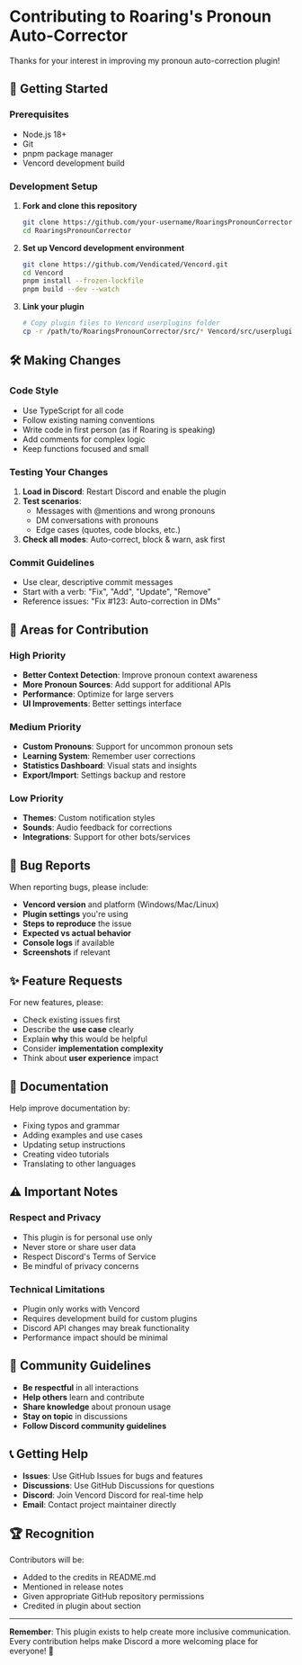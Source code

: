 # Contributing to Roaring's Pronoun Auto-Corrector

Thanks for your interest in improving my pronoun auto-correction plugin! 

## 🚀 Getting Started

### Prerequisites
- Node.js 18+ 
- Git
- pnpm package manager
- Vencord development build

### Development Setup

1. **Fork and clone this repository**
   ```bash
   git clone https://github.com/your-username/RoaringsPronounCorrector.git
   cd RoaringsPronounCorrector
   ```

2. **Set up Vencord development environment**
   ```bash
   git clone https://github.com/Vendicated/Vencord.git
   cd Vencord
   pnpm install --frozen-lockfile
   pnpm build --dev --watch
   ```

3. **Link your plugin**
   ```bash
   # Copy plugin files to Vencord userplugins folder
   cp -r /path/to/RoaringsPronounCorrector/src/* Vencord/src/userplugins/roaringsPronounAutoCorrect/
   ```

## 🛠️ Making Changes

### Code Style
- Use TypeScript for all code
- Follow existing naming conventions
- Write code in first person (as if Roaring is speaking)
- Add comments for complex logic
- Keep functions focused and small

### Testing Your Changes
1. **Load in Discord**: Restart Discord and enable the plugin
2. **Test scenarios**:
   - Messages with @mentions and wrong pronouns
   - DM conversations with pronouns
   - Edge cases (quotes, code blocks, etc.)
3. **Check all modes**: Auto-correct, block & warn, ask first

### Commit Guidelines
- Use clear, descriptive commit messages
- Start with a verb: "Fix", "Add", "Update", "Remove"
- Reference issues: "Fix #123: Auto-correction in DMs"

## 🎯 Areas for Contribution

### High Priority
- **Better Context Detection**: Improve pronoun context awareness
- **More Pronoun Sources**: Add support for additional APIs
- **Performance**: Optimize for large servers
- **UI Improvements**: Better settings interface

### Medium Priority  
- **Custom Pronouns**: Support for uncommon pronoun sets
- **Learning System**: Remember user corrections
- **Statistics Dashboard**: Visual stats and insights
- **Export/Import**: Settings backup and restore

### Low Priority
- **Themes**: Custom notification styles
- **Sounds**: Audio feedback for corrections
- **Integrations**: Support for other bots/services

## 🐛 Bug Reports

When reporting bugs, please include:
- **Vencord version** and platform (Windows/Mac/Linux)
- **Plugin settings** you're using
- **Steps to reproduce** the issue
- **Expected vs actual behavior**
- **Console logs** if available
- **Screenshots** if relevant

## ✨ Feature Requests

For new features, please:
- Check existing issues first
- Describe the **use case** clearly
- Explain **why** this would be helpful
- Consider **implementation complexity**
- Think about **user experience** impact

## 📝 Documentation

Help improve documentation by:
- Fixing typos and grammar
- Adding examples and use cases
- Updating setup instructions
- Creating video tutorials
- Translating to other languages

## ⚠️ Important Notes

### Respect and Privacy
- This plugin is for personal use only
- Never store or share user data
- Respect Discord's Terms of Service
- Be mindful of privacy concerns

### Technical Limitations
- Plugin only works with Vencord
- Requires development build for custom plugins
- Discord API changes may break functionality
- Performance impact should be minimal

## 🤝 Community Guidelines

- **Be respectful** in all interactions
- **Help others** learn and contribute
- **Share knowledge** about pronoun usage
- **Stay on topic** in discussions
- **Follow Discord community guidelines**

## 📞 Getting Help

- **Issues**: Use GitHub Issues for bugs and features
- **Discussions**: Use GitHub Discussions for questions
- **Discord**: Join Vencord Discord for real-time help
- **Email**: Contact project maintainer directly

## 🏆 Recognition

Contributors will be:
- Added to the credits in README.md
- Mentioned in release notes
- Given appropriate GitHub repository permissions
- Credited in plugin about section

---

**Remember**: This plugin exists to help create more inclusive communication. Every contribution helps make Discord a more welcoming place for everyone! 💙